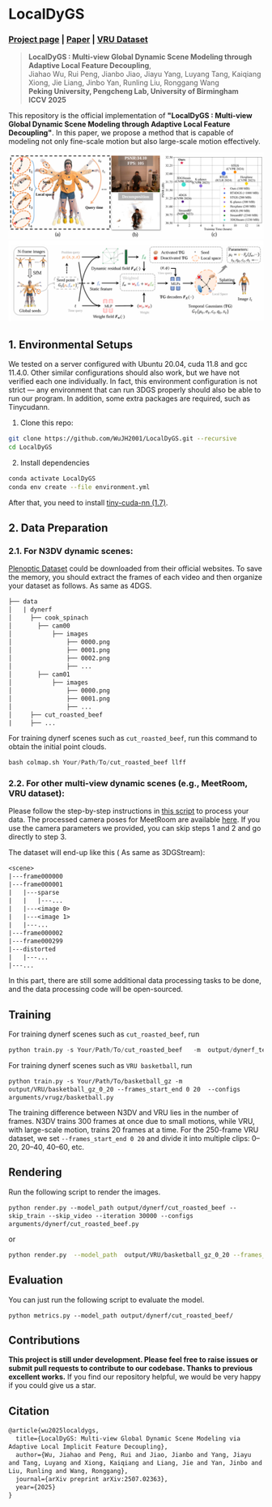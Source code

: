 # LocalDyGS
### [Project page](https://wujh2001.github.io/LocalDyGS/) | [Paper](https://arxiv.org/pdf/2507.02363) | [VRU Dataset](https://huggingface.co/datasets/BestWJH/VRU_Basketball/tree/main)
> **LocalDyGS : Multi-view Global Dynamic Scene Modeling through Adaptive Local Feature Decoupling**,            
> Jiahao Wu, Rui Peng, Jianbo Jiao, Jiayu Yang, Luyang Tang, Kaiqiang Xiong, Jie Liang, Jinbo Yan, Runling Liu, Ronggang Wang  
> **Peking University, Pengcheng Lab, University of Birmingham**  
> **ICCV 2025**
> 
This repository is the official implementation of **"LocalDyGS : Multi-view Global Dynamic Scene Modeling through Adaptive Local Feature Decoupling"**. 
In this paper, we propose a method that is capable of modeling not only fine-scale motion but also large-scale motion effectively.

![](./assets/teaser.png)
![](./assets/pipeline.png)

## 1. Environmental Setups

We tested on a server configured with Ubuntu 20.04, cuda 11.8 and gcc 11.4.0. Other similar configurations should also work, but we have not verified each one individually.  In fact, this environment configuration is not strict — any environment that can run 3DGS properly should also be able to run our program. In addition, some extra packages are required, such as Tinycudann.


1. Clone this repo:

```bash
git clone https://github.com/WuJH2001/LocalDyGS.git --recursive
cd LocalDyGS
```

2. Install dependencies

```bash
conda activate LocalDyGS
conda env create --file environment.yml
```

After that, you need to install [tiny-cuda-nn (1.7)](https://github.com/NVlabs/tiny-cuda-nn). 






## 2. Data Preparation

### 2.1. For N3DV dynamic scenes:

[Plenoptic Dataset](https://github.com/facebookresearch/Neural_3D_Video) could be downloaded from their official websites. To save the memory, you should extract the frames of each video and then organize your dataset as follows. As same as 4DGS.

```
├── data
│   | dynerf
│     ├── cook_spinach
│       ├── cam00
│           ├── images
│               ├── 0000.png
│               ├── 0001.png
│               ├── 0002.png
│               ├── ...
│       ├── cam01
│           ├── images
│               ├── 0000.png
│               ├── 0001.png
│               ├── ...
│     ├── cut_roasted_beef
|     ├── ...
```

For training dynerf scenes such as `cut_roasted_beef`, run this command to obtain the initial point clouds.
```python
bash colmap.sh Your/Path/To/cut_roasted_beef llff
```

### 2.2. For other multi-view dynamic scenes (e.g., MeetRoom, VRU dataset):

Please follow the step-by-step instructions in [this script](scripts/multiview_data_process) to process your data.  The processed camera poses for MeetRoom are available [here](https://1drv.ms/f/c/80737028a7921b70/EneGBEJSEEdFtnisrn8rP40BYMxn0sSR8m7fsgRoahCAhg?e=C7SVar). 
If you use the camera parameters we provided, you can skip steps 1 and 2 and go directly to step 3.

The dataset will end-up like this ( As same as 3DGStream):

```
<scene>
|---frame000000
|---frame000001
|   |---sparse
|   |   |---...
|   |---<image 0>
|   |---<image 1>
|   |---...
|---frame000002  
|---frame000299
|---distorted
|   |---...
|---...      
```

In this part, there are still some additional data processing tasks to be done, and the data processing code will be open-sourced.


## Training

For training dynerf scenes such as `cut_roasted_beef`, run
```python
python train.py -s Your/Path/To/cut_roasted_beef   -m  output/dynerf_test/cut_roasted_beef   --configs arguments/dynerf/cut_roasted_beef.py 
```

For training dynerf scenes such as `VRU basketball`, run
```
python train.py -s Your/Path/To/basketball_gz -m output/VRU/basketball_gz_0_20 --frames_start_end 0 20  --configs  arguments/vrugz/basketball.py 
```


The training difference between N3DV and VRU lies in the number of frames. N3DV trains 300 frames at once due to small motions, while VRU, with large-scale motion, trains 20 frames at a time. For the 250-frame VRU dataset, we set `--frames_start_end 0 20` and divide it into multiple clips: 0–20, 20–40, 40–60, etc.




## Rendering

Run the following script to render the images.

```
python render.py --model_path output/dynerf/cut_roasted_beef --skip_train --skip_video --iteration 30000 --configs  arguments/dynerf/cut_roasted_beef.py
```
or
```bash 
python render.py  --model_path  output/VRU/basketball_gz_0_20 --frames_start_end 0 20 --skip_train --skip_video --iteration 30000 --configs arguments/vrugz/basketball.py
```

## Evaluation

You can just run the following script to evaluate the model.

```
python metrics.py --model_path output/dynerf/cut_roasted_beef/
```


## Contributions

**This project is still under development. Please feel free to raise issues or submit pull requests to contribute to our codebase. Thanks to previous excellent works.** If you find our repository helpful, we would be very happy if you could give us a star.




## Citation

```
@article{wu2025localdygs,
  title={LocalDyGS: Multi-view Global Dynamic Scene Modeling via Adaptive Local Implicit Feature Decoupling},
  author={Wu, Jiahao and Peng, Rui and Jiao, Jianbo and Yang, Jiayu and Tang, Luyang and Xiong, Kaiqiang and Liang, Jie and Yan, Jinbo and Liu, Runling and Wang, Ronggang},
  journal={arXiv preprint arXiv:2507.02363},
  year={2025}
}
```
